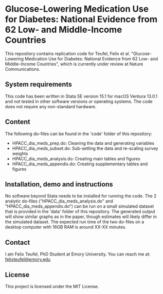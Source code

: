 # Glucose-Lowering Medication Use for Diabetes: National Evidence from 62 Low- and Middle-Income Countries

This repository contains replication code for Teufel, Felix et al. "Glucose-Lowering Medication Use for Diabetes: National Evidence from 62 Low- and Middle-Income Countries", which is currently under review at Nature Communications. 

## System requirements

This code has been written in Stata SE version 15.1 for macOS Ventura 13.0.1 and not tested in other software versions or operating systems. The code does not require any non-standard hardware.

## Content

The following do-files can be found in the 'code' folder of this repository:
- HPACC_dia_meds_prep.do: Cleaning the data and generating variables
- HPACC_dia_meds_subset.do: Sub-setting the data and re-scaling survey weights
- HPACC_dia_meds_analysis.do: Creating main tables and figures
- HPACC_dia_meds_appendix.do: Creating supplementary tables and figures
  
## Installation, demo and instructions

No software beyond Stata needs to be installed for running the code. The 2 analytic do-files ("HPACC_dia_meds_analysis.do" and "HPACC_dia_meds_appendix.do") can be run on a small simulated dataset that is provided in the 'data' folder of this repository. The generated output will show similar graphs as in the paper, though estimates will likely differ in the simulated dataset. The expected run time of the two do-files on a desktop computer with 16GB RAM is around XX-XX minutes.

## Contact

I am Felix Teufel, PhD Student at Emory University. You can reach me at:
felixteufel@emory.edu

## License

This project is licensed under the MIT License.


